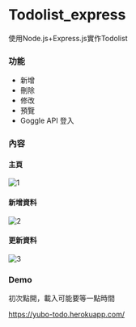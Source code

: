 # Todolist_express
使用Node.js+Express.js實作Todolist

### 功能
- 新增
- 刪除
- 修改
- 預覽
- Goggle API 登入

### 內容

#### 主頁
![1](https://user-images.githubusercontent.com/43400890/149974162-033a7de0-219f-4782-8b2b-0d06a1850003.PNG)

#### 新增資料
![2](https://user-images.githubusercontent.com/43400890/149974202-44e4b8dd-a9c2-402f-a5c9-8e48dc34ad92.PNG)

#### 更新資料
![3](https://user-images.githubusercontent.com/43400890/149974218-286b2809-6a70-42af-80f3-6bf20b00143f.PNG)

### Demo
初次點開，載入可能要等一點時間

https://yubo-todo.herokuapp.com/
